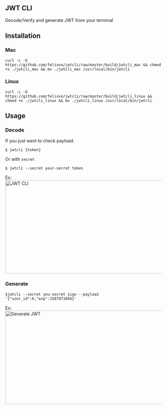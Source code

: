 ## JWT CLI
Decode/Verify and generate JWT from your terminal

## Installation
### Mac
```
curl -L -O https://github.com/felixvo/jwtcli/raw/master/build/jwtcli_mac && chmod +x ./jwtcli_mac && mv ./jwtcli_mac /usr/local/bin/jwtcli
```
### Linux
```
curl -L -O https://github.com/felixvo/jwtcli/raw/master/build/jwtcli_linux && chmod +x ./jwtcli_linux && mv ./jwtcli_linux /usr/local/bin/jwtcli
```

## Usage
### Decode
If you just want to check payload.
```
$ jwtcli {token}
```

Or with `secret`
```
$ jwtcli --secret your-secret token
```

Ex:
<img src="https://i.imgur.com/E2UXAix.png" alt="JWT CLI" width="600" height="300"/>

### Generate
```
$jwtcli --secret you-secret sign --payload '{"user_id":6,"exp":1587971056}'
```
Ex:
<img src="https://i.imgur.com/4PlBRBf.png" alt="Generate JWT" width="600" height="300"/>

